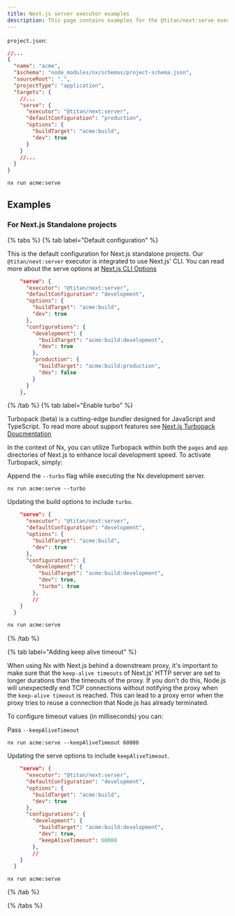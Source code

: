 ```yaml
---
title: Next.js server executor examples
description: This page contains examples for the @titan/next:serve executor.
---
```


`project.json`:

```json
//...
{
  "name": "acme",
  "$schema": "node_modules/nx/schemas/project-schema.json",
  "sourceRoot": ".",
  "projectType": "application",
  "targets": {
    //...
    "serve": {
      "executor": "@titan/next:server",
      "defaultConfiguration": "production",
      "options": {
        "buildTarget": "acme:build",
        "dev": true
      }
    }
    //...
  }
}
```

```bash
nx run acme:serve
```

## Examples

### For Next.js Standalone projects

{% tabs %}
{% tab label="Default configuration" %}

This is the default configuration for Next.js standalone projects. Our `@titan/next:server` executor is integrated to use Next.js' CLI. You can read more about the serve options at [Next.js CLI Options](https://nextjs.org/docs/app/api-reference/next-cli)

```json
    "serve": {
      "executor": "@titan/next:server",
      "defaultConfiguration": "development",
      "options": {
        "buildTarget": "acme:build",
        "dev": true
      },
      "configurations": {
        "development": {
          "buildTarget": "acme:build:development",
          "dev": true
        },
        "production": {
          "buildTarget": "acme:build:production",
          "dev": false
        }
      }
    },
```

{% /tab %}
{% tab label="Enable turbo" %}

Turbopack (beta) is a cutting-edge bundler designed for JavaScript and TypeScript. To read more about support features see [Next.js Turbopack Doucmentation](https://turbo.build/pack/docs/features)

In the context of Nx, you can utilize Turbopack within both the `pages` and `app` directories of Next.js to enhance local development speed. To activate Turbopack, simply:

Append the `--turbo` flag while executing the Nx development server.

```shell
nx run acme:serve --turbo
```

Updating the build options to include `turbo`.

```json
    "serve": {
      "executor": "@titan/next:server",
      "defaultConfiguration": "development",
      "options": {
        "buildTarget": "acme:build",
        "dev": true
      },
      "configurations": {
        "development": {
          "buildTarget": "acme:build:development",
          "dev": true,
          "turbo": true
        },
        //
    }
  }
```

```bash
nx run acme:serve
```

{% /tab %}

{% tab label="Adding keep alive timeout" %}

When using Nx with Next.js behind a downstream proxy, it's important to make sure that the `keep-alive timeouts` of Next.js' HTTP server are set to longer durations than the timeouts of the proxy. If you don't do this, Node.js will unexpectedly end TCP connections without notifying the proxy when the `keep-alive timeout` is reached. This can lead to a proxy error when the proxy tries to reuse a connection that Node.js has already terminated.

To configure timeout values (in milliseconds) you can:

Pass `--keepAliveTimeout`

```shell
nx run acme:serve --keepAliveTimeout 60000
```

Updating the serve options to include `keepAliveTimeout`.

```json
    "serve": {
      "executor": "@titan/next:server",
      "defaultConfiguration": "development",
      "options": {
        "buildTarget": "acme:build",
        "dev": true
      },
      "configurations": {
        "development": {
          "buildTarget": "acme:build:development",
          "dev": true,
          "keepAliveTimeout": 60000
        },
        //
    }
  }
```

```shell
nx run acme:serve
```

{% /tab %}

{% /tabs %}
